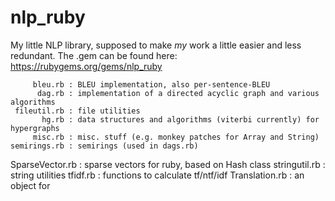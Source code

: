 nlp_ruby
========

My little NLP library, supposed to make _my_ work a little easier and less redundant.
The .gem can be found here: https://rubygems.org/gems/nlp_ruby

         bleu.rb : BLEU implementation, also per-sentence-BLEU
          dag.rb : implementation of a directed acyclic graph and various algorithms
     fileutil.rb : file utilities
           hg.rb : data structures and algorithms (viterbi currently) for hypergraphs
         misc.rb : misc. stuff (e.g. monkey patches for Array and String)
    semirings.rb : semirings (used in dags.rb)
 SparseVector.rb : sparse vectors for ruby, based on Hash class
   stringutil.rb : string utilities
        tfidf.rb : functions to calculate tf/ntf/idf
  Translation.rb : an object for

